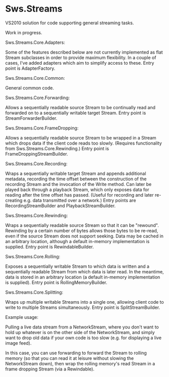 Sws.Streams
===========

VS2010 solution for code supporting general streaming tasks.

Work in progress.

Sws.Streams.Core.Adapters:

Some of the features described below are not currently implemented as flat Stream subclasses in order to provide maximum flexibility.  In a couple of cases, I've added adapters which aim to simplify access to these.  Entry point is AdapterFactory.

Sws.Streams.Core.Common:

General common code.

Sws.Streams.Core.Forwarding:

Allows a sequentially readable source Stream to be continually read and forwarded on to a sequentially writable target Stream.  Entry point is StreamForwarderBuilder.

Sws.Streams.Core.FrameDropping:

Allows a sequentially readable source Stream to be wrapped in a Stream which drops data if the client code reads too slowly.  (Requires functionality from Sws.Streams.Core.Rewinding.)  Entry point is FrameDroppingStreamBuilder.

Sws.Streams.Core.Recording:

Wraps a sequentially writable target Stream and appends additional metadata, recording the time offset between the construction of the recording Stream and the invocation of the Write method.  Can later be played back through a playback Stream, which only exposes data for reading after the time offset has passed.  (Useful for recording and later re-creating e.g. data transmitted over a network.)  Entry points are RecordingStreamBuilder and PlaybackStreamBuilder.

Sws.Streams.Core.Rewinding:

Wraps a sequentially readable source Stream so that it can be "rewound".  Rewinding by a certain number of bytes allows those bytes to be re-read, even if the source Stream does not support seeking.  Data may be cached in an arbitrary location, although a default in-memory implementation is supplied.  Entry point is RewindableBuilder.

Sws.Streams.Core.Rolling:

Exposes a sequentially writable Stream to which data is written and a sequentially readable Stream from which data is later read.  In the meantime, data is stored in an arbitrary location (a default in-memory implementation is supplied).  Entry point is RollingMemoryBuilder.

Sws.Streams.Core.Splitting:

Wraps up multiple writable Streams into a single one, allowing client code to write to multiple Streams simultaneously.  Entry point is SplitStreamBuilder.

Example usage:

Pulling a live data stream from a NetworkStream, where you don't want to hold up whatever is on the other side of the NetworkStream, and simply want to drop old data if your own code is too slow (e.g. for displaying a live image feed).

In this case, you can use forwarding to forward the Stream to rolling memory (so that you can read it at leisure without slowing the NetworkStream down), then wrap the rolling memory's read Stream in a frame dropping Stream (via a Rewindable).